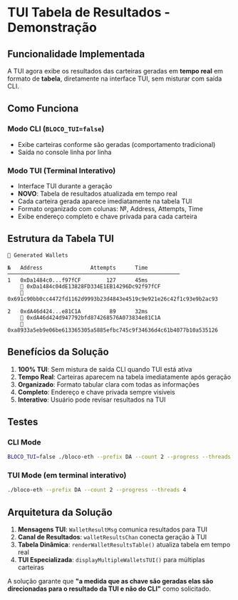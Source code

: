 # TUI Tabela de Resultados - Demonstração

## Funcionalidade Implementada

A TUI agora exibe os resultados das carteiras geradas em **tempo real** em formato de **tabela**, diretamente na interface TUI, sem misturar com saída CLI.

## Como Funciona

### Modo CLI (`BLOCO_TUI=false`)
- Exibe carteiras conforme são geradas (comportamento tradicional)
- Saída no console linha por linha

### Modo TUI (Terminal Interativo)
- Interface TUI durante a geração
- **NOVO**: Tabela de resultados atualizada em tempo real
- Cada carteira gerada aparece imediatamente na tabela TUI
- Formato organizado com colunas: №, Address, Attempts, Time
- Exibe endereço completo e chave privada para cada carteira

## Estrutura da Tabela TUI

```
💎 Generated Wallets

№   Address               Attempts      Time
──────────────────────────────────────────────────────
1   0xDa1484c0...f97fCF        127      45ms
    🔗 0xDa1484c04dE13828FD334E1EB14296Dc92f97fCF
    🔐 0x691c90bb0cc4472fd1162d9993b23d4843e4519c9e921e26c42f1c93e9b2ac93

2   0xdA46d424...e81C1A         89      32ms
    🔗 0xdA46d424d947792bfd874268576A073834e81C1A
    🔐 0xa8933a5eb9e06be613365305a5885efbc745c9f34636d4c61b4077b10a535126
```

## Benefícios da Solução

1. **100% TUI**: Sem mistura de saída CLI quando TUI está ativa
2. **Tempo Real**: Carteiras aparecem na tabela imediatamente após geração
3. **Organizado**: Formato tabular clara com todas as informações
4. **Completo**: Endereço e chave privada sempre visíveis
5. **Interativo**: Usuário pode revisar resultados na TUI

## Testes

### CLI Mode
```bash
BLOCO_TUI=false ./bloco-eth --prefix DA --count 2 --progress --threads 4
```

### TUI Mode (em terminal interativo)
```bash
./bloco-eth --prefix DA --count 2 --progress --threads 4
```

## Arquitetura da Solução

1. **Mensagens TUI**: `WalletResultMsg` comunica resultados para TUI
2. **Canal de Resultados**: `walletResultsChan` conecta geração à TUI
3. **Tabela Dinâmica**: `renderWalletResultsTable()` atualiza tabela em tempo real
4. **TUI Especializada**: `displayMultipleWalletsTUI()` para múltiplas carteiras

A solução garante que **"a medida que as chave são geradas elas são direcionadas para o resultado da TUI e não do CLI"** como solicitado.